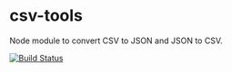# csv-tools
Node module to convert CSV to JSON and JSON to CSV.

[![Build Status](https://travis-ci.org/blizarazu/csv-tools.svg?branch=master)](https://travis-ci.org/blizarazu/csv-tools)
